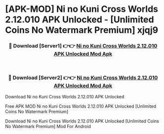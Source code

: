 # [APK-MOD] Ni no Kuni  Cross Worlds 2.12.010 APK Unlocked - [Unlimited Coins No Watermark Premium] xjqj9



<div align="center">
<h3>🔴 Download [Server1] 👉👉 <a href="https://momento.my/?title=Ni_no_Kuni__Cross_Worlds_2.12.010_APK_Unlocked">Ni no Kuni  Cross Worlds 2.12.010 APK Unlocked Mod Apk</a></h3><br>

<h3>🔴 Download [Server2] 👉👉 <a href="https://momento.my/?title=Ni_no_Kuni__Cross_Worlds_2.12.010_APK_Unlocked">Ni no Kuni  Cross Worlds 2.12.010 APK Unlocked Mod Apk</a></h3>
</div>



Download Ni no Kuni  Cross Worlds 2.12.010 APK Unlocked 

Free APK MOD Ni no Kuni  Cross Worlds 2.12.010 APK Unlocked [Unlimited Coins No Watermark Premium]

Download Ni no Kuni  Cross Worlds 2.12.010 APK Unlocked [Unlimited Coins No Watermark Premium] Mod For Android
